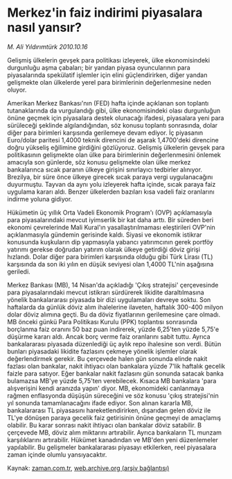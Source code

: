 # Merkez'in faiz indirimi piyasalara nasıl yansır?

*M. Ali Yıldırımtürk 2010.10.16*

<td class="news-spot">
<p>Gelişmiş ülkelerin gevşek para politikası izleyerek, ülke ekonomisindeki durgunluğu aşma çabaları; bir yandan piyasa oyuncularının para piyasalarında spekülatif işlemler için elini güçlendirirken, diğer yandan gelişmekte olan ülkelerde yerel para birimlerinin değerlenmesine neden oluyor.</p>
<p><p>Amerikan Merkez Bankası'nın (FED) hafta içinde açıklanan son toplantı tutanaklarında da vurgulandığı gibi, ülke ekonomisindeki olası durgunluğun önüne geçmek için piyasalara destek olunacağı ifadesi, piyasalara yeni para sürüleceği şeklinde algılandığından, söz konusu toplantı sonrasında, dolar diğer para birimleri karşısında gerilemeye devam ediyor. İç piyasanın Euro/dolar paritesi 1,4000 teknik direncini de aşarak 1,4700'deki direncine doğru yükseliş eğilimine girdiğini gözlüyoruz. Gelişmiş ülkelerin gevşek para politikasının gelişmekte olan ülke para birimlerinin değerlenmesini önlemek amacıyla son günlerde, söz konusu gelişmekte olan ülke merkez bankalarınca sıcak paranın ülkeye girişini sınırlayıcı tedbirler alınıyor. Brezilya, bir süre önce ülkeye girecek sıcak paraya vergi uygulanacağını duyurmuştu. Tayvan da aynı yolu izleyerek hafta içinde, sıcak paraya faiz uygulama kararı aldı. Benzer ülkelerden bazıları kısa vadeli faiz oranlarını indirme yoluna gidiyor.
<p>Hükümetin üç yıllık Orta Vadeli Ekonomik Program'ı (OVP) açıklamasıyla para piyasalarındaki mevcut iyimserlik bir kat daha arttı. Bir süreden beri ekonomi çevrelerinde Mali Kural'ın yasallaştırılmaması eleştirileri OVP'nin açıklanmasıyla gündemin gerisinde kaldı. Siyasi ve ekonomik istikrar konusunda kuşkuların dip yapmasıyla yabancı yatırımcının gerek portföy yatırımı gerekse doğrudan yatırım olarak ülkeye getirdiği döviz girişi hızlandı. Dolar diğer para birimleri karşısında olduğu gibi Türk Lirası (TL) karşısında da son iki yılın en düşük seviyesi olan 1,4000 TL'nin aşağısına geriledi.
<p>Merkez Bankası (MB), 14 Nisan'da açıkladığı 'Çıkış stratejisi' çerçevesinde para piyasalarındaki mevcut istikrarı sürdürerek likidite daraltılmasına yönelik bankalararası piyasada bir dizi uygulamaları devreye soktu. Son haftalarda da günlük döviz alım ihalelerine ilaveten, haftalık 300-400 milyon dolar döviz alımına geçti. Bu da döviz fiyatlarının gerilemesine çare olmadı. MB önceki günkü Para Politikası Kurulu (PPK) toplantısı sonrasında borçlanma faiz oranını 50 baz puan indirerek, yüzde 6,25'ten yüzde 5,75'e düşürme kararı aldı. Ancak borç verme faiz oranlarını sabit tuttu. Ayrıca bankalararası piyasada düzenlediği üç aylık repo ihalesine son verdi. Bütün bunları piyasadaki likidite fazlasını çekmeye yönelik işlemler olarak değerlendirmek gerekir. Bu çerçevede halen gün sonunda elinde nakit fazlası olan bankalar, nakit ihtiyacı olan bankalara yüzde 7'lik haftalık gecelik faizle para satıyor. Eğer bankalar nakit fazlasını gün sonunda satacak banka bulamazsa MB'ye yüzde 5,75'ten verebilecek. Kısaca MB bankalara 'para alışverişini kendi aranızda yapın' diyor. MB, ekonomideki canlanmaya rağmen enflasyonda düşüşün süreceğini ve söz konusu 'çıkış stratejisi'nin yıl sonunda tamamlanacağını ifade ediyor. Son alınan kararla MB, bankalararası TL piyasasını hareketlendirirken, dışarıdan gelen döviz ile TL'ye dönüşen paraya gecelik faiz getirisinin önüne geçmeyi de amaçlamış olabilir. Bu karar sonrası nakit ihtiyacı olan bankalar döviz satabilir. B çerçevede MB, döviz alım miktarını artırabilir. Ayrıca bankaların TL munzam karşılıklarını artırabilir. Hükümet kanadından ve MB'den yeni düzenlemeler yapılabilir. Bu gelişmeler bankalararası piyasayı etkilerken, reel piyasalara zaman içinde olumlu yansıyacaktır.</p>
<a href="http://web.archive.org/web/20101130165653/mailto:a.yildirimturk@zaman.com.tr">
</a></p></p></p></td>

Kaynak: [zaman.com.tr](http://zaman.com.tr/yazar.do?yazino=1040820), [web.archive.org (arşiv bağlantısı)](http://web.archive.org/web/20101130165653/http://zaman.com.tr/yazar.do?yazino=1040820)
